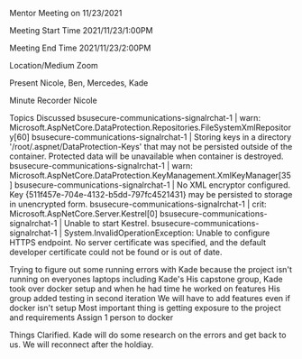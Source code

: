 Mentor Meeting on 11/23/2021

Meeting Start Time
2021/11/23/1:00PM 

Meeting End Time
2021/11/23/2:00PM

Location/Medium
Zoom

Present
Nicole, Ben, Mercedes, Kade


Minute Recorder
Nicole

Topics Discussed
bsusecure-communications-signalrchat-1  | warn: Microsoft.AspNetCore.DataProtection.Repositories.FileSystemXmlRepository[60]
bsusecure-communications-signalrchat-1  |       Storing keys in a directory '/root/.aspnet/DataProtection-Keys' that may not be persisted outside of the container. Protected data will be unavailable when container is destroyed.
bsusecure-communications-signalrchat-1  | warn: Microsoft.AspNetCore.DataProtection.KeyManagement.XmlKeyManager[35]
bsusecure-communications-signalrchat-1  |       No XML encryptor configured. Key {511f457e-704e-4132-b5dd-797fc4521431} may be persisted to storage in unencrypted form.
bsusecure-communications-signalrchat-1  | crit: Microsoft.AspNetCore.Server.Kestrel[0]
bsusecure-communications-signalrchat-1  |       Unable to start Kestrel.
bsusecure-communications-signalrchat-1  | System.InvalidOperationException: Unable to configure HTTPS endpoint. No server certificate was specified, and the default developer certificate could not be found or is out of date.

Trying to figure out some running errors with Kade because the project isn't running on everyones laptops including Kade's 
His capstone group, Kade took over docker setup and when he had time he worked on features 
His group added testing in second iteration 
We will have to add features even if docker isn't setup 
Most important thing is getting exposure to the project and requirements 
Assign 1 person to docker 

Things Clarified.
Kade will do some research on the errors and get back to us. We will reconnect after the holdiay. 
